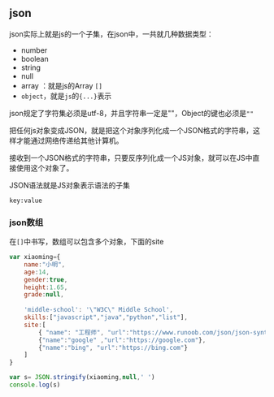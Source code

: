 ## json

json实际上就是js的一个子集，在json中，一共就几种数据类型：

- number
- boolean
- string
- null
- array ：就是js的Array `[]`
- `object`，就是`js`的`{...}`表示

json规定了字符集必须是utf-8，并且字符串一定是""，Object的键也必须是`""`

把任何js对象变成JSON，就是把这个对象序列化成一个JSON格式的字符串，这样才能通过网络传递给其他计算机。

接收到一个JSON格式的字符串，只要反序列化成一个JS对象，就可以在JS中直接使用这个对象了。



JSON语法就是JS对象表示语法的子集

`key:value` 





### json数组

在`[]`中书写，数组可以包含多个对象，下面的site 

```javascript
var xiaoming={
    name:"小明",
    age:14,
    gender:true,
    height:1.65,
    grade:null,
    
    'middle-school': '\"W3C\" Middle School',
    skills:["javascript","java","python","list"],
    site:[
        { "name": "工程师", "url":"https://www.runoob.com/json/json-syntax.html"},
        {"name":"google" ,"url":"https://google.com"},
        {"name":"bing", "url":"https://bing.com"} 
    ]
}

var s= JSON.stringify(xiaoming,null,' ') 
console.log(s) 
```







